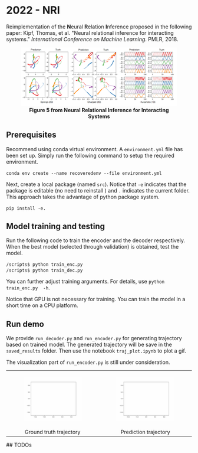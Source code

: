 # 2022 - NRI

Reimplementation of the **N**eural **R**elation **I**nference proposed in the following paper: Kipf, Thomas, et al. "Neural relational inference for interacting systems." *International Conference on Machine Learning*. PMLR, 2018.
<p align="center">
<figure>
<img src="figures/paper_fig.PNG" alt="Drawing" style="width: 600px;"/>
<figcaption align = "center"><b>Figure 5 from Neural Relational Inference for Interacting Systems</b></figcaption>
</figure>
</p>

## Prerequisites

Recommend using conda virtual environment. A `environment.yml` file has been set up. Simply run the following command to setup the required environment.

```
conda env create --name recoveredenv --file environment.yml
```

Next, create a local package (named `src`). Notice that `-e` indicates that the package is editable (no need to reinstall ) and `.` indicates the current folder. This approach takes the advantage of python package system. 

```
pip install -e.
```

## Model training and testing

Run the following code to train the encoder and the decoder respectively. 
When the best model (selected through validation) is obtained, test the model.

```
/scripts$ python train_enc.py
/scripts$ python train_dec.py
```

You can further adjust training arguments. For details, use `python train_enc.py  -h`.

Notice that GPU is not necessary for training. You can train the model in a short time on a CPU platform. 

## Run demo

We provide `run_decoder.py` and `run_encoder.py` for generating trajectory based on trained model. The generated trajectory will be save in the `saved_results` folder. 
Then use the notebook `traj_plot.ipynb` to plot a gif.

The visualization part of `run_encoder.py` is still under consideration. 

<table><tr>
<td> <figure>
<img src="figures/demo_grand_truth.gif" alt="Drawing" style="width: 300px;"/> 
</figure></td>
<td> <figure>
  <img src="figures/demo_model_out.gif" alt="Drawing" style="width: 300px;"/>
</figure></td>
</tr>
<tr>
  <td> <center>Ground truth trajectory</center></td>
  <td> <center>Prediction trajectory</center></td>
</tr>  
</table>
## TODOs



